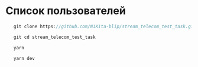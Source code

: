 # Список пользователей

```js
   git clone https://github.com/N1K1ta-blip/stream_telecom_test_task.git
```
```js
   git cd stream_telecom_test_task
```
```js
   yarn
```
```js
   yarn dev
```
